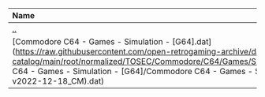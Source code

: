 |Name|Size|
|:---|---:|
|[..](../index.html)|DIR|
|[Commodore C64 - Games - Simulation - [G64].dat](https://raw.githubusercontent.com/open-retrogaming-archive/dat-catalog/main/root/normalized/TOSEC/Commodore/C64/Games/Simulation/[G64]/Commodore C64 - Games - Simulation - [G64]/Commodore C64 - Games - Simulation - [G64] (TOSEC-v2022-12-18_CM).dat)|108713|
